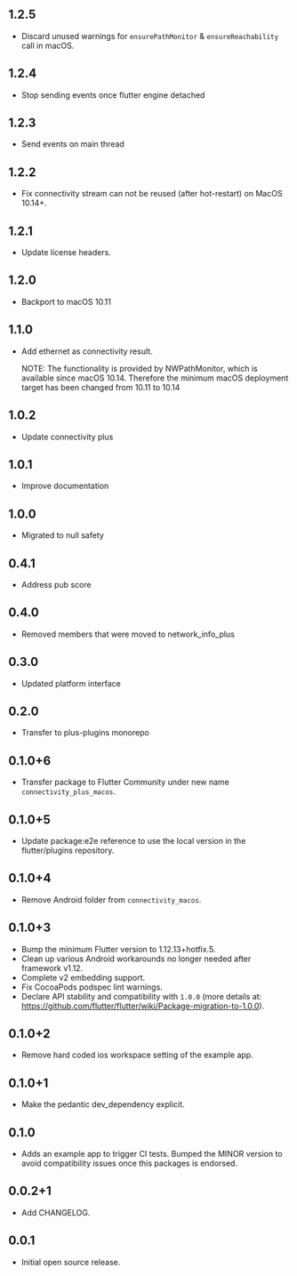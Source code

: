 ## 1.2.5

- Discard unused warnings for `ensurePathMonitor` & `ensureReachability` call in macOS.

## 1.2.4

- Stop sending events once flutter engine detached

## 1.2.3

- Send events on main thread

## 1.2.2

- Fix connectivity stream can not be reused (after hot-restart) on MacOS 10.14+.

## 1.2.1

- Update license headers.

## 1.2.0

- Backport to macOS 10.11

## 1.1.0

- Add ethernet as connectivity result.

  NOTE: The functionality is provided by NWPathMonitor, which is available since
  macOS 10.14. Therefore the minimum macOS deployment target has been changed
  from 10.11 to 10.14

## 1.0.2

- Update connectivity plus

## 1.0.1

- Improve documentation

## 1.0.0

- Migrated to null safety

## 0.4.1

- Address pub score

## 0.4.0

- Removed members that were moved to network_info_plus

## 0.3.0

- Updated platform interface

## 0.2.0

- Transfer to plus-plugins monorepo

## 0.1.0+6

- Transfer package to Flutter Community under new name `connectivity_plus_macos`.

## 0.1.0+5

- Update package:e2e reference to use the local version in the flutter/plugins
  repository.

## 0.1.0+4

- Remove Android folder from `connectivity_macos`.

## 0.1.0+3

- Bump the minimum Flutter version to 1.12.13+hotfix.5.
- Clean up various Android workarounds no longer needed after framework v1.12.
- Complete v2 embedding support.
- Fix CocoaPods podspec lint warnings.
- Declare API stability and compatibility with `1.0.0` (more details at: https://github.com/flutter/flutter/wiki/Package-migration-to-1.0.0).

## 0.1.0+2

- Remove hard coded ios workspace setting of the example app.

## 0.1.0+1

- Make the pedantic dev_dependency explicit.

## 0.1.0

- Adds an example app to trigger CI tests. Bumped the MINOR version to
  avoid compatibility issues once this packages is endorsed.

## 0.0.2+1

- Add CHANGELOG.

## 0.0.1

- Initial open source release.
